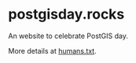 postgisday.rocks
==============================

An website to celebrate PostGIS day.

More details at [humans.txt](http://postgisday.rocks/humans.txt).
